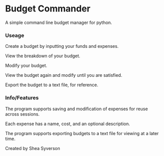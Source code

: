# Budget Commander 
A simple command line budget manager for python.

### Useage
Create a budget by inputting your funds and expenses.

View the breakdown of your budget.

Modify your budget.

View the budget again and modify until you are satisfied.

Export the budget to a text file, for reference.

### Info/Features
The program supports saving and modification of expenses for reuse across sessions.

Each expense has a name, cost, and an optional description.

The program supports exporting budgets to a text file for viewing at a later time.

Created by Shea Syverson
